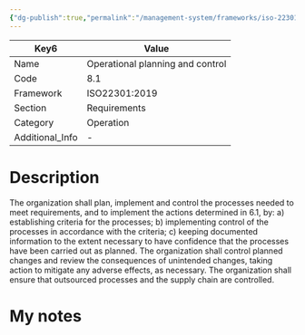 ```yaml
---
{"dg-publish":true,"permalink":"/management-system/frameworks/iso-22301-2019/iso-22301-2019-8-1/","tags":["requirement"],"noteIcon":"1"}
---
```



<div><table class="dataview table-view-table"><thead class="table-view-thead"><tr class="table-view-tr-header"><th class="table-view-th"><span>Key</span><span class="dataview small-text">6</span></th><th class="table-view-th"><span>Value</span></th></tr></thead><tbody class="table-view-tbody"><tr><td><span>Name</span></td><td><span>Operational planning and control</span></td></tr><tr><td><span>Code</span></td><td><span>8.1</span></td></tr><tr><td><span>Framework</span></td><td><span>ISO22301:2019</span></td></tr><tr><td><span>Section</span></td><td><span>Requirements</span></td></tr><tr><td><span>Category</span></td><td><span>Operation</span></td></tr><tr><td><span>Additional_Info</span></td><td><span>-</span></td></tr></tbody></table></div>

# Description

The organization shall plan, implement and control the processes needed to meet requirements, and to implement the actions determined in 6.1, by: a) establishing criteria for the processes; b) implementing control of the processes in accordance with the criteria; c) keeping documented information to the extent necessary to have confidence that the processes have been carried out as planned. The organization shall control planned changes and review the consequences of unintended changes, taking action to mitigate any adverse effects, as necessary. The organization shall ensure that outsourced processes and the supply chain are controlled. 

# My notes
